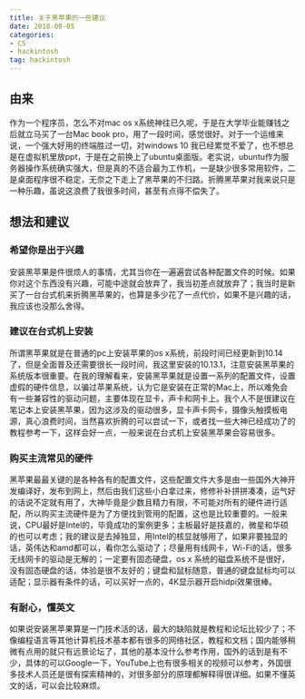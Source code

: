 ```yaml
---
title: 关于黑苹果的一些建议
date: 2018-08-05
categories: 
- CS
- hackintosh
tag: hackintosh
---
```


## 由来
作为一个程序员，怎么不对mac os x系统神往已久呢，于是在大学毕业能赚钱之后就立马买了一台Mac book pro，用了一段时间，感觉很好。对于一个运维来说，一个强大好用的终端胜过一切，对windows 10 我已经累觉不爱了，也不想总是在虚拟机里放ppt，于是在之前换上了ubuntu桌面版。老实说，ubuntu作为服务器操作系统确实强大，但是真的不适合最为工作机，一是缺少很多常用软件，二是桌面程序很不稳定，无奈之下走上了黑苹果的不归路。折腾黑苹果对我来说只是一种乐趣，虽说这浪费了我很多时间，甚至有点得不偿失了。
<!--more -->

## 想法和建议

### 希望你是出于兴趣
安装黑苹果是件很烦人的事情，尤其当你在一遍遍尝试各种配置文件的时候。如果你对这个东西没有兴趣，可能中途就会放弃了，我当初差点就放弃了；我当时是新买了一台台式机来折腾黑苹果的，也算是多少花了一点代价，如果不是兴趣的话，我应该也没那么舍得。

### 建议在台式机上安装
所谓黑苹果就是在普通的pc上安装苹果的os x系统，前段时间已经更新到10.14了，但是全面普及还需要很长一段时间，我这里安装的10.13.1，注意安装黑苹果的系统版本很重要。在我的理解看来，安装黑苹果就是设置一系列的配置文件，设置虚假的硬件信息，以骗过苹果系统，认为它是安装在正常的Mac上，所以难免会有一些兼容性的驱动问题，主要体现在显卡，声卡和网卡上。我个人不是很建议在笔记本上安装黑苹果，因为这涉及的驱动很多，显卡声卡网卡，摄像头触摸板电源，真心浪费时间，当然喜欢折腾的可以尝试一下，或者找一些大神已经成功了的教程参考一下，这样会好一点，一般来说在台式机上安装黑苹果会容易很多。

### 购买主流常见的硬件
黑苹果最最关键的是各种各有的配置文件，这些配置文件大多是由一些国外大神开发编译好，发布到网上，然后由我们这些小白拿过来，修修补补拼拼凑凑，运气好的话说不定就有用了，大神毕竟是少数且精力有限，不可能对所有的硬件进行适配，所以购买主流硬件是为了方便找到管用的配置，这也是比较重要的。一般来说，CPU最好是Intel的，毕竟成功的案例更多；主板最好是技嘉的，微星和华硕的也可以考虑；我的建议是去掉独显，用Intel的核显就够用了，如果非要独显的话，英伟达和amd都可以，看你怎么驱动了；尽量用有线网卡，Wi-Fi的话，很多无线网卡的驱动是无解的；一定要有固态硬盘，os x 系统的磁盘系统不是很好，没有固态硬盘的话，体验是很不友好的；键盘和鼠标随意，普通的键盘鼠标均可以适配；显示器有条件的话，可以买好一点的，4K显示器开启hidpi效果很棒。

### 有耐心，懂英文
如果说安装黑苹果算是一门技术活的话，最大的缺陷就是教程和论坛比较少了；不像编程语言等其他计算机技术基本都有很多的网络社区，教程和文档；国内能够稍微有点用的就只有远景论坛了，其他的基本没什么参考作用，国外的话到是有不少，具体的可以Google一下，YouTube上也有很多相关的视频可以参考，外国很多技术人员还是很有探索精神的，对很多部分的原理都解释得很详细。如果不懂英文的话，可以会比较麻烦。
